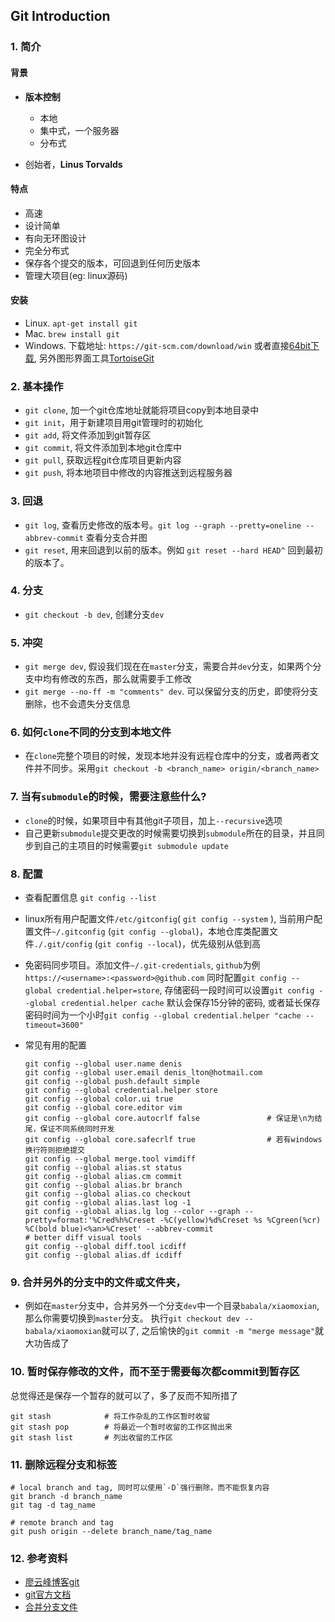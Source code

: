 ## Git Introduction

### 1. 简介

#### 背景

  + **版本控制**

    + 本地
    + 集中式，一个服务器
    + 分布式

  + 创始者，**Linus Torvalds**

#### 特点

  + 高速
  + 设计简单
  + 有向无环图设计
  + 完全分布式
  + 保存各个提交的版本，可回退到任何历史版本
  + 管理大项目(eg: linux源码)

#### 安装

  + Linux. `apt-get install git`
  + Mac. `brew install git`
  + Windows. 下载地址: `https://git-scm.com/download/win` 或者直接[64bit下载][git_exe_link], 另外图形界面工具[TortoiseGit][tortoisegit]

### 2. 基本操作

  + `git clone`, 加一个git仓库地址就能将项目copy到本地目录中
  + `git init`，用于新建项目用git管理时的初始化
  + `git add`, 将文件添加到git暂存区
  + `git commit`, 将文件添加到本地git仓库中
  + `git pull`, 获取远程git仓库项目更新内容
  + `git push`, 将本地项目中修改的内容推送到远程服务器

### 3. 回退

  + `git log`, 查看历史修改的版本号。`git log --graph --pretty=oneline --abbrev-commit` 查看分支合并图
  + `git reset`, 用来回退到以前的版本。例如 `git reset --hard HEAD^` 回到最初的版本了。

### 4. 分支

  + `git checkout -b dev`, 创建分支`dev`

### 5. 冲突

  + `git merge dev`, 假设我们现在在`master`分支，需要合并`dev`分支，如果两个分支中均有修改的东西，那么就需要手工修改
  + `git merge --no-ff -m "comments" dev`. 可以保留分支的历史，即使将分支删除，也不会遗失分支信息

### 6. 如何`clone`不同的分支到本地文件

  + 在`clone`完整个项目的时候，发现本地并没有远程仓库中的分支，或者两者文件并不同步。采用`git checkout -b <branch_name> origin/<branch_name>`

### 7. 当有`submodule`的时候，需要注意些什么?

  + `clone`的时候，如果项目中有其他git子项目，加上`--recursive`选项
  + 自己更新`submodule`提交更改的时候需要切换到`submodule`所在的目录，并且同步到自己的主项目的时候需要`git submodule update`

### 8. 配置

  + 查看配置信息 `git config --list`
  + linux所有用户配置文件`/etc/gitconfig`( `git config --system` ), 当前用户配置文件`~/.gitconfig` (`git config --global`)，本地仓库类配置文件`./.git/config` (`git config --local`)，优先级别从低到高
  + 免密码同步项目。添加文件`~/.git-credentials`, `github`为例 `https://<username>:<password>@github.com` 同时配置`git config --global credential.helper=store`, 存储密码一段时间可以设置`git config --global credential.helper cache` 默认会保存15分钟的密码, 或者延长保存密码时间为一个小时`git config --global credential.helper "cache --timeout=3600"`
  + 常见有用的配置

      ```
      git config --global user.name denis
      git config --global user.email denis_lton@hotmail.com
      git config --global push.default simple
      git config --global credential.helper store
      git config --global color.ui true
      git config --global core.editor vim
      git config --global core.autocrlf false               # 保证是\n为结尾，保证不同系统同时开发
      git config --global core.safecrlf true                # 若有windows换行符则拒绝提交
      git config --global merge.tool vimdiff
      git config --global alias.st status
      git config --global alias.cm commit
      git config --global alias.br branch
      git config --global alias.co checkout
      git config --global alias.last log -1
      git config --global alias.lg log --color --graph --pretty=format:'%Cred%h%Creset -%C(yellow)%d%Creset %s %Cgreen(%cr) %C(bold blue)<%an>%Creset' --abbrev-commit
      # better diff visual tools
      git config --global diff.tool icdiff
      git config --global alias.df icdiff
      ```

### 9. 合并另外的分支中的文件或文件夹，


  + 例如在`master`分支中，合并另外一个分支`dev`中一个目录`babala/xiaomoxian`, 那么你需要切换到`master`分支。 执行`git checkout dev -- babala/xiaomoxian`就可以了, 之后愉快的`git commit -m "merge message"`就大功告成了

### 10. 暂时保存修改的文件，而不至于需要每次都commit到暂存区

总觉得还是保存一个暂存的就可以了，多了反而不知所措了

```
git stash            # 将工作杂乱的工作区暂时收留
git stash pop        # 将最近一个暂时收留的工作区抛出来
git stash list       # 列出收留的工作区
```

### 11. 删除远程分支和标签

```
# local branch and tag, 同时可以使用`-D`强行删除，而不能恢复内容
git branch -d branch_name
git tag -d tag_name

# remote branch and tag
git push origin --delete branch_name/tag_name
```

### 12. 参考资料

  + [廖云峰博客git][1]
  + [git官方文档][2]
  + [合并分支文件][3]


[1]: http://www.liaoxuefeng.com/wiki/0013739516305929606dd18361248578c67b8067c8c017b000
[2]: https://git-scm.com/documentation
[3]: https://ar.al/2891/
[git_exe_link]: https://github.com/git-for-windows/git/releases/download/v2.8.1.windows.1/Git-2.8.1-64-bit.exe
[tortoisegit]: https://tortoisegit.org/
